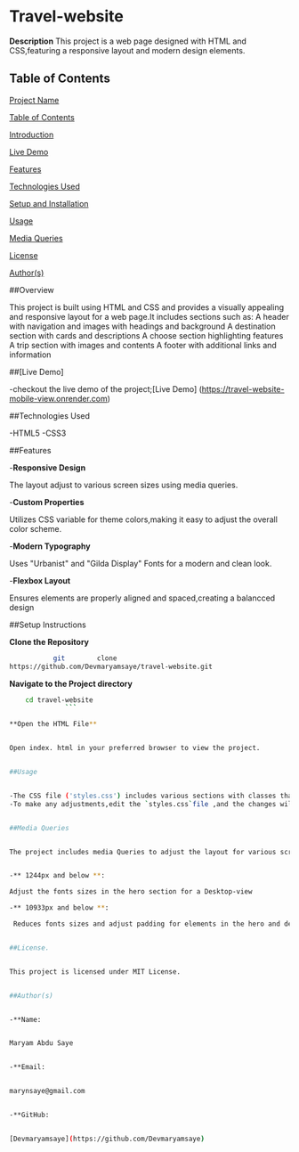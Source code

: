 # Travel-website
**Description**
This project is a web page designed with HTML and CSS,featuring a responsive layout and modern design elements.
## Table of Contents
[Project Name](#travel-website-mobile-view)


[Table of Contents](#table-of-contents)


[Introduction](#overview)


[Live Demo](#live-demo)


[Features](#features)


[Technologies Used](#technologies-used)


[Setup and Installation](#setup-and-installation)


[Usage](#usage)


[Media Queries](#media-queries)


[License](#license)


[Author(s)](#authors)


##Overview


This project is built using HTML and CSS and provides a visually appealing and responsive layout for a web page.It includes sections such as:
A header with navigation and images with headings and background 
A destination section with cards and descriptions
A choose section highlighting features
A trip section with images and contents
A footer with additional links and information


##[Live Demo]


-checkout the live demo of the project;[Live Demo] (https://travel-website-mobile-view.onrender.com)


##Technologies Used

-HTML5
-CSS3


##Features


-**Responsive Design**

The layout adjust to various screen sizes using media queries.


-**Custom Properties**


Utilizes CSS variable for theme colors,making it easy to adjust the overall color scheme.


-**Modern Typography**

Uses "Urbanist" and "Gilda Display" Fonts for a modern and clean look.


-**Flexbox Layout**

Ensures elements are properly aligned and spaced,creating a balancced design


##Setup Instructions


**Clone the Repository**
```bash
           git        clone
https://github.com/Devmaryamsaye/travel-website.git
 ```

**Navigate to the Project directory**
 ```bash
     cd travel-website
               ```

**Open the HTML File**


Open index. html in your preferred browser to view the project.


##Usage


 -The CSS file ('styles.css') includes various sections with classes that define the layout and styles for the web page.
-To make any adjustments,edit the `styles.css`file ,and the changes will reflect on the web page upon refreshing the browser.


##Media Queries


The project includes media Queries to adjust the layout for various screen sizes


-** 1244px and below **:

Adjust the fonts sizes in the hero section for a Desktop-view

-** 10933px and below **:

  Reduces fonts sizes and adjust padding for elements in the hero and destination sections.


##License.


 This project is licensed under MIT License.


##Author(s)


-**Name:


Maryam Abdu Saye


-**Email:


marynsaye@gmail.com


-**GitHub:


[Devmaryamsaye](https://github.com/Devmaryamsaye)
          



